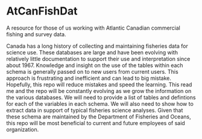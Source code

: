 # AtCanFishDat
A resource for those of us working with Atlantic Canadian commercial fishing and survey data.

Canada has a long history of collecting and maintaining fisheries data for science use. These databases are large and have been evolving with relatively little documentation to support their use and interpretation since about 1967. Knowledge and insight on the use of the tables within each schema is generally passed on to new users from current users. This approach is frustrating and inefficient and can lead to big mistake. Hopefully, this repo will reduce mistakes and speed the learning.
This read me and the repo will be constantly evolving as we grow the information on the various databases. 
We will need to provide a list of tables and defintions for each of the variables in each schema. We will also need to show how to extract data in support of typical fisheries science analyses.
Given that these schema are maintained by the Department of Fisheries and Oceans, this repo will be most beneficial to current and future employees of said organization.
